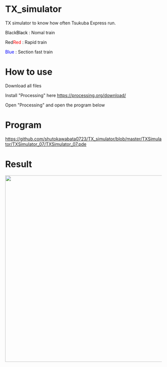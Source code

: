 # TX_simulator
TX simulator to know how often Tsukuba Express run.

Black<font color="Black">Black</font> : Nomal train <br>

Red<font color="Red">Red</font> : Rapid train<br>

<font color="Blue">Blue</font> : Section fast train<br>


# How to use
Download all files

Install "Processing" here https://processing.org/download/

Open "Processing" and open the program below

# Program
https://github.com/shutokawabata0723/TX_simulator/blob/master/TXSimulator/TXSimulator_07/TXSimulator_07.pde

# Result
<img src="https://github.com/shutokawabata0723/TX_simulator/blob/master/TX.gif" width="600px">
